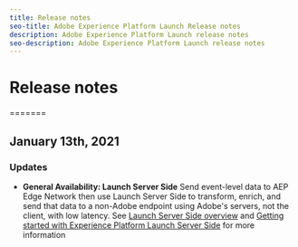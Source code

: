 ```yaml
---
title: Release notes
seo-title: Adobe Experience Platform Launch Release notes
description: Adobe Experience Platform Launch release notes
seo-description: Adobe Experience Platform Launch release notes
---
```


# Release notes

=======

## January 13th, 2021

### Updates

* **General Availability: Launch Server Side** Send event-level data to AEP Edge Network then use Launch Server Side to transform, enrich, and send that data to a non-Adobe endpoint using Adobe's servers, not the client, with low latency.
See [Launch Server Side overview](https://experienceleague.adobe.com/docs/launch/using/server-side-info/server-side-overview.html?lang=en#server-side-info) and [Getting started with Experience Platform Launch Server Side](https://experienceleague.adobe.com/docs/launch/using/server-side-info/server-side-getting-started.html?lang=en#server-side-info) for more information
